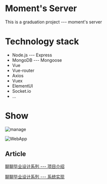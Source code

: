 # Moment's Server

This is a graduation project --- moment's server

# Technology stack
- Node.js --- Express
- MongoDB --- Mongoose
- Vue
- Vue-router
- Axios
- Vuex
- ElementUI
- Socket.io
- ...

# Show

![manage](https://github.com/ishareme/moment-server/blob/master/github/moment2.gif)

![WebApp](https://github.com/ishareme/moment-server/blob/master/github/moment3.gif)

## Article

[聊聊毕业设计系列 --- 项目介绍](https://juejin.im/post/5b6c419b6fb9a04fc67c2522)

[聊聊毕业设计系列 --- 系统实现](https://juejin.im/post/5b7295e3f265da281659608b)
